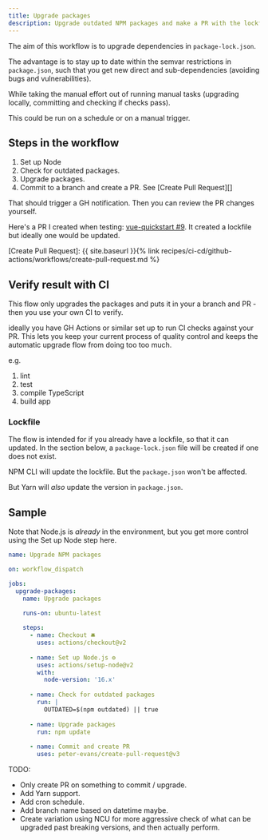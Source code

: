 ```yaml
---
title: Upgrade packages
description: Upgrade outdated NPM packages and make a PR with the lockfile changes
---
```


The aim of this workflow is to upgrade dependencies in `package-lock.json`. 

The advantage is to stay up to date within the semvar restrictions in `package.json`, such that you get new direct and sub-dependencies (avoiding bugs and vulnerabilities).

While taking the manual effort out of running manual tasks (upgrading locally, committing and checking if checks pass).

This could be run on a schedule or on a manual trigger.


## Steps in the workflow

1. Set up Node
1. Check for outdated packages.
1. Upgrade packages.
1. Commit to a branch and create a PR. See [Create Pull Request][]

That should trigger a GH notification. Then you can review the PR changes yourself.

Here's a PR I created when testing: [vue-quickstart #9][]. It created a lockfile but ideally one would be updated.


[vue-quickstart #9]: https://github.com/MichaelCurrin/vue-quickstart/pull/9
[Create Pull Request]: {{ site.baseurl }}{% link recipes/ci-cd/github-actions/workflows/create-pull-request.md %}


## Verify result with CI

This flow only upgrades the packages and puts it in your a branch and PR - then you use your own CI to verify.

ideally you have GH Actions or similar set up to run CI checks against your PR. This lets you keep your current process of quality control and keeps the automatic upgrade flow from doing too too much.

e.g.

1. lint
1. test
1. compile TypeScript
1. build app

### Lockfile

The flow is intended for if you already have a lockfile, so that it can updated. In the section below, a `package-lock.json` file will be created if one does not exist.

NPM CLI will update the lockfile. But the `package.json` won't be affected.

But Yarn will _also_ update the version in `package.json`.


## Sample

Note that Node.js is _already_ in the environment, but you get more control using the Set up Node step here.

```yaml
name: Upgrade NPM packages

on: workflow_dispatch

jobs:
  upgrade-packages:
    name: Upgrade packages
    
    runs-on: ubuntu-latest

    steps:
      - name: Checkout 🛎️
        uses: actions/checkout@v2
    
      - name: Set up Node.js ⚙️
        uses: actions/setup-node@v2
        with:
          node-version: '16.x'
        
      - name: Check for outdated packages
        run: |
          OUTDATED=$(npm outdated) || true
        
      - name: Upgrade packages
        run: npm update
        
      - name: Commit and create PR
        uses: peter-evans/create-pull-request@v3
```

TODO: 

- Only create PR on something to commit / upgrade.
- Add Yarn support.
- Add cron schedule.
- Add branch name based on datetime maybe.
- Create variation using NCU for more aggressive check of what can be upgraded past breaking versions, and then actually perform.
